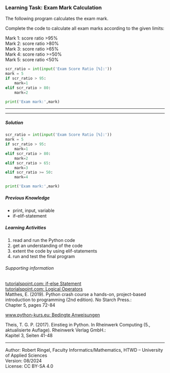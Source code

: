 ### Learning Task: Exam Mark Calculation

The following program calculates the exam mark.  

Complete the code to calculate all exam marks according to the given limits:

Mark 1: score ratio >95%  
Mark 2: score ratio >80%   
Mark 3: score ratio >65%  
Mark 4: score ratio >=50%  
Mark 5: score ratio <50%

``` python
scr_ratio = int(input('Exam Score Ratio [%]:'))
mark = 5
if scr_ratio > 95:
    mark=1
elif scr_ratio > 80:
    mark=2

print('Exam mark:',mark)
```

---------------------------------------
---------------------------------------

##### Solution

``` python
scr_ratio = int(input('Exam Score Ratio [%]:'))
mark = 5
if scr_ratio > 95:
    mark=1
elif scr_ratio > 80:
    mark=2
elif scr_ratio > 65:
    mark=3
elif scr_ratio >= 50:
    mark=4

print('Exam mark:',mark)
```

##### Previous Knowledge

- print, input, variable
- if-elif-statement
  
##### Learning Activities

1) read and run the Python code
2) get an understanding of the code
3) extent the code by using elif-statements
4) run and test the final program


###### Supporting information

[tutorialspoint.com: if-else Statement](https://www.tutorialspoint.com/python/python_if_else.htm)  
[tutorialspoint.com: Logical Operators](https://www.tutorialspoint.com/python/python_logical_operators.htm)  
Matthes, E. (2019). Python crash course a hands-on, project-based introduction to programming (2nd edition). No Starch Press.:  
Chapter 5, pages 72-84  

[www.python-kurs.eu: Bedingte Anweisungen](https://python-kurs.eu/python3_bedingte_anweisungen.php)

Theis, T. G. P. (2017). Einstieg in Python. In Rheinwerk Computing (5., aktualisierte Auflage). Rheinwerk Verlag GmbH.:   
Kapitel 3, Seiten 41-48

----
[//]: # "Learning objective: Test and branch using if-elif"
[//]: # "Topic: Controlling program execution"
[//]: # "Complexity: 1 - low"
[//]: # "Task type: completion task"

Author: Robert Ringel, Faculty Informatics/Mathematics, HTWD – University of Applied Sciences  
Version: 08/2024            
License: CC BY-SA 4.0
